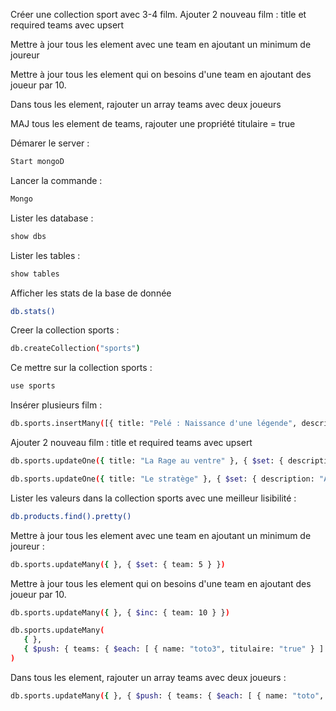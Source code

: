 Créer une collection sport avec 3-4 film.
Ajouter 2 nouveau film : title et required teams avec upsert

Mettre à jour tous les element avec une team en ajoutant un minimum de joureur

Mettre à jour tous les element qui on besoins d'une team en ajoutant des joueur par 10.

Dans tous les element, rajouter un array teams avec deux joueurs

MAJ tous les element de teams, rajouter une propriété titulaire = true

Démarer le server :

```bash
Start mongoD
```

Lancer la commande :

```bash
Mongo
```

Lister les database :

```bash
show dbs
```

Lister les tables :

```bash
show tables
```

Afficher les stats de la base de donnée

```bash
db.stats()
```

Creer la collection sports :

```bash
db.createCollection("sports")
```

Ce mettre sur la collection sports :

```bash
use sports
```

Insérer plusieurs film :

```bash
db.sports.insertMany([{ title: "Pelé : Naissance d'une légende", description: "L'incroyable ascension de la légende du football, qui, grâce à un style hors norme et à force de détermination, triompha de tous les obstacles, pour devenir l'inspiration d'un pays tout entier, et le changer à jamais." }, { title: "Spiker", description: "Spiker est un film dramatique sportif américain de 1986 avec Michael Parks et réalisé par Roger Tilton." }, { title: "Creed : L'Héritage de Rocky Balboa", description: "Adonis Johnson n'a jamais connu son père, le célèbre champion du monde poids lourd Apollo Creed décédé avant sa naissance. Pourtant, il a la boxe dans le sang et décide d'être entraîné par le meilleur de sa catégorie." }])
```

Ajouter 2 nouveau film : title et required teams avec upsert

```bash
db.sports.updateOne({ title: "La Rage au ventre" }, { $set: { description: "Champion du monde de boxe, Billy Hope mène une existence fastueuse avec sa superbe femme et sa fille qu'il aime plus que tout. Lorsque sa femme est tuée, son monde s'écroule, jusqu'à perdre sa maison et sa fortune." } }, { upsert: true })
```

```bash
db.sports.updateOne({ title: "Le stratège" }, { $set: { description: "À la fin de la saison 2001, les A's d'Oakland s'inclinent contre les Yankees de New York en série de division de la Ligue Américaine." } }, { upsert: true })
```

Lister les valeurs dans la collection sports avec une meilleur lisibilité :

```bash
db.products.find().pretty()
```

Mettre à jour tous les element avec une team en ajoutant un minimum de joureur :

```bash
db.sports.updateMany({ }, { $set: { team: 5 } })
```

Mettre à jour tous les element qui on besoins d'une team en ajoutant des joueur par 10.

```bash
db.sports.updateMany({ }, { $inc: { team: 10 } })
```

```bash
db.sports.updateMany(
   { },
   { $push: { teams: { $each: [ { name: "toto3", titulaire: "true" } ] } } }
)
```

Dans tous les element, rajouter un array teams avec deux joueurs :

```bash
db.sports.updateMany({ }, { $push: { teams: { $each: [ { name: "toto", titulaire: "true" }, {name: "toto2", titulaire: "true" } ] } } })
```
